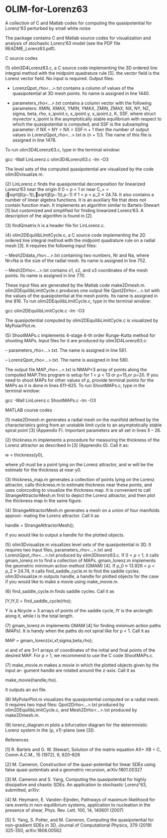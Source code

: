 # OLIM-for-Lorenz63
A collection of C and Matlab codes for computing the quasipotential for Lorenz'63 perturbed by small white noise 

The package contains C and Matlab source codes for visualization and analysis of stochastic Lorenz’63 model (see the PDF file README_Lorenz63.pdf).


C source codes

(1) olim3D4Lorenz63.c, a C source code implementing the 3D ordered line integral method with the midpoint quadrature rule [5]. the vector field is the Lorenz vector field. No input is required. Output files:

- LorenzQpot_rho<...>.txt contains a column of values of the quasipotential at 3D mesh points. Its name is assigned in line 1440.

- parameters_rho<...>.txt contains a column vector with the following parameters:
XMIN, XMAX, YMIN, YMAX, ZMIN, ZMAX, NX, NY, NZ,
sigma, beta, rho, x_ipoint.x, x_ipoint.y, x_ipoint.z, K, SSF, where struct myvector x_ipoint is the asymptotically stable equilibrium with respect to which the quasipotential is computed, and SSF is the subsampling parameter: if NX = NY = NX = SSF·n + 1 then the number of output values in LorenzQpot_rho<...>.txt is (n + 1)3. The name of this file is assigned in line 1478.

To run olim3D4Lorenz63.c, type in the terminal window:

gcc -Wall LinLorenz.c olim3D4Lorenz63.c -lm -O3

The level sets of the computed quasipotential are visualized by the code olim3Dvisualize.m.

(2) LinLorenz.c finds the quasipotential decomposition for linearized Lorenz’63 near the origin if 0 < ρ < 1 or near 
C_+ = (􏰋sqrt(β(ρ−1)),􏰋sqrt(β(ρ−1)),ρ−1) if 1 < ρ < ρ_2 ≈ 24.74. It also contains a number of linear algebra functions. It is an auxiliary file that does not contain function main. It implements an algorithm similar to Bartels-Stewart [1] but customized and simplified for finding linearized Lorenz’63. A description of the algorithm is found in [2].

(3) findQmatrix.h is a header file for LinLorenz.c.

(4) olim2DEquilibLimitCycle.c, a C source code implementing the 2D ordered line integral method with the midpoint quadrature rule on a radial mesh [3]. It requires the following input files:

– Mesh2Ddata_rho<...>.txt containing two numbers, Nr and Na, where Nr×Na is the size of the radial mesh. Its name is assigned in line 752.

– Mesh2Drho<...>.txt contains x1, x2, and x3 coordinates of the mesh points. Its name is assigned in line 770.

These input files are generated by the Matlab code make2Dmesh.m. olim2DEquilibLimitCycle.c produces one output file Qpot2Drho<...>.txt with the values of the quasipotential at the mesh points. Its name is assigned in line 816. To run olim2DEquilibLimitCycle.c, type in the terminal window:

gcc olim2DEquilibLimitCycle.c -lm -O3

The quasipotential computed by olim2DEquilibLimitCycle.c is visualized by
MyPolarPlot.m.

(5) ShootMAPs.c implements 4-stage 4-th order Runge-Kutta method for shooting MAPs. Input files for it are produced by olim3D4Lorenz63.c:

– parameters_rho<...>.txt. The name is assigned in line 561.

– LorenzQpot_rho<...>.txt. The name is assigned in line 580.

The output file MAP_rho<...>.txt is NMAP×3 array of points along the computed MAP.This program is setup for 1 < ρ < 13 or ρ=15,or ρ=20. If you need to shoot MAPs for other values of ρ, provide terminal points for the MAPs as it is done in lines 611–625. To run ShootMAPs.c, type in the terminal window:

  gcc -Wall LinLorenz.c ShootMAPs.c -lm -O3


MATLAB course codes

(1) make2Dmesh.m generates a radial mesh on the manifold defined by the characteristics going from an unstable limit cycle to an asymptotically stable spiral point [3] (Appendix F). Important parameters are all set in lines 5 – 26.

(2) thickness.m implements a procedure for measuring the thickness of the Lorenz attractor as described in [3] (Apprendix G). Call it as:

w = thickness(y0),

where y0 must be a point lying on the Lorenz attractor, and w will be the estimate for the thickness at near y0.

(3) thickness_map.m generates a collection of points lying on the Lorenz attractor, calls thickness.m to estimate thickness near these points, and uses colorcoding to visualize the thickness map. It is convenient to call StrangeAttractorMesh.m first to depict the Lorenz attractor, and then plot the thickness map in the same figure.

(4) StrangeAttractorMesh.m generates a mesh on a union of four manifolds approxi- mating the Lorenz attractor. Call it as

handle = StrangeAttractorMesh();

if you would like to output a handle for the plotted objects.

(5) olim3Dvisualize.m visualizes level sets of the quasipotential in 3D. It requires two input files, parameters_rho<...>.txt and LorenzQpot_rho<...>.txt produced by olim3Dlorenz63.c. If 0 < ρ < 1, it calls gmam_lorenz.m to find a collection of MAPs. gmam_lorenz.m implements the geometric minimum action method (GMAM) [4]. If ρ_0 ≈ 13.926 < ρ < ρ_2 ≈ 24.74, it calls find_saddle_cycle.m to find the saddle cycles. olim3Dvisualize.m outputs handle, a handle for plotted objects for the case if you would like to make a movie using make_movie.m.

(6) find_saddle_cycle.m finds saddle cycles. Call it as

[Y,lY,l] = find_saddle_cycle(rho);

Y is a Ncycle × 3 arrays of points of the saddle cycle, lY is the arclength along it, while l is the total length.

(7) gmam_lorenz.m implements GMAM [4] for finding minimum action paths (MAPs). It is handy when the paths do not spiral like for ρ < 1. Call it as

MAP = gmam_lorenz(xi,xf,sigma,beta,rho);

xi and xf are 3×1 arrays of coordinates of the initial and final points of the desired MAP. For ρ > 1, we recommend to use the C code ShootMAPs.c.

(7) make_movie.m makes a movie in which the plotted objects given by the input ar- gument handle are rotated around the z-axis. Call it as 

make_movie(handle,rho).

It outputs an avi file.

(8) MyPolarPlot.m visualizes the quasipotential computed on a radial mesh. It requires two input files: Qpot2Drho<...>.txt produced by olim2DEquilibLimitCycle.c, and Mesh2Drho<...>.txt produced by make2Dmesh.m.

(9) lorenz_diagram.m plots a bifurcation diagram for the deterministic Lorenz system in the (ρ, x1)-plane (see [3]).

References

[1] R. Bartels and G. W. Stewart, Solution of the matrix equation AX+ XB = C, Comm A.C.M., 15 (1972), 9, 820–826

[2] M. Cameron, Construction of the quasi-potential for linear SDEs using false quasi-potentials and a geometric recursion, arXiv:1801.00327

[3] M. Cameron and S. Yang, Computing the quasipotential for highly dissipative and chaotic SDEs. An application to stochastic Lorenz'63, submitted, arXiv:

[4] M. Heymann, E. Vanden-Eijnden, Pathways of maximum likelihood for rare events in non-equilibrium systems, application to nucleation in the presence of shear, Phys. Rev. Lett. 100, 14, 140601 (2007)

[5] S. Yang, S. Potter, and M. Cameron, Computing the quasipotential for non-gradient SDEs in 3D, Journal of Computational Physics, 379 (2019) 325-350, arXiv:1808.00562


